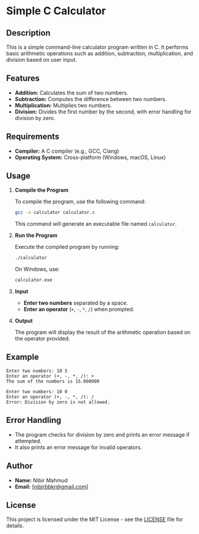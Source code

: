 # Simple C Calculator

## Description

This is a simple command-line calculator program written in C. It performs basic arithmetic operations such as addition, subtraction, multiplication, and division based on user input.

## Features

- **Addition:** Calculates the sum of two numbers.
- **Subtraction:** Computes the difference between two numbers.
- **Multiplication:** Multiplies two numbers.
- **Division:** Divides the first number by the second, with error handling for division by zero.

## Requirements

- **Compiler:** A C compiler (e.g., GCC, Clang)
- **Operating System:** Cross-platform (Windows, macOS, Linux)

## Usage

1. **Compile the Program**

   To compile the program, use the following command:

   ```bash
   gcc -o calculator calculator.c
   ```

   This command will generate an executable file named `calculator`.

2. **Run the Program**

   Execute the compiled program by running:

   ```bash
   ./calculator
   ```

   On Windows, use:

   ```bash
   calculator.exe
   ```

3. **Input**

   - **Enter two numbers** separated by a space.
   - **Enter an operator** (`+`, `-`, `*`, `/`) when prompted.

4. **Output**

   The program will display the result of the arithmetic operation based on the operator provided.

## Example

```
Enter two numbers: 10 5
Enter an operator (+, -, *, /): +
The sum of the numbers is 15.000000
```

```
Enter two numbers: 10 0
Enter an operator (+, -, *, /): /
Error: Division by zero is not allowed.
```

## Error Handling

- The program checks for division by zero and prints an error message if attempted.
- It also prints an error message for invalid operators.

## Author

- **Name:** Nibir Mahmud
- **Email:** [nibirbbkr@gmail.com]

## License

This project is licensed under the MIT License - see the [LICENSE](LICENSE) file for details.
